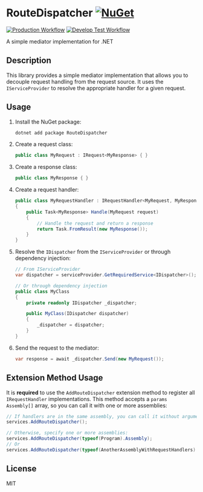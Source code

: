 # RouteDispatcher [![NuGet](https://img.shields.io/nuget/v/RouteDispatcher.svg)](https://www.nuget.org/packages/RouteDispatcher/)
[![Production Workflow](https://github.com/pablomederos/RouteDispatcher/actions/workflows/main.yaml/badge.svg)](https://github.com/pablomederos/RouteDispatcher/actions/workflows/main.yaml)
[![Develop Test Workflow](https://github.com/pablomederos/RouteDispatcher/actions/workflows/develop.yaml/badge.svg)](https://github.com/pablomederos/RouteDispatcher/actions/workflows/develop.yaml)

A simple mediator implementation for .NET

## Description

This library provides a simple mediator implementation that allows you to decouple request handling from the request source. It uses the `IServiceProvider` to resolve the appropriate handler for a given request.

## Usage

1.  Install the NuGet package:

    ```bash
    dotnet add package RouteDispatcher
    ```

2.  Create a request class:

    ```csharp
    public class MyRequest : IRequest<MyResponse> { }
    ```

3.  Create a response class:

    ```csharp
    public class MyResponse { }
    ```

4.  Create a request handler:

    ```csharp
    public class MyRequestHandler : IRequestHandler<MyRequest, MyResponse>
    {
        public Task<MyResponse> Handle(MyRequest request)
        {
            // Handle the request and return a response
            return Task.FromResult(new MyResponse());
        }
    }
    ```

5.  Resolve the `IDispatcher` from the `IServiceProvider` or through dependency injection:

    ```csharp
    // From IServiceProvider
    var dispatcher = serviceProvider.GetRequiredService<IDispatcher>();

    // Or through dependency injection
    public class MyClass
    {
        private readonly IDispatcher _dispatcher;

        public MyClass(IDispatcher dispatcher)
        {
            _dispatcher = dispatcher;
        }
    }
    ```

6.  Send the request to the mediator:

    ```csharp
    var response = await _dispatcher.Send(new MyRequest());
    ```

## Extension Method Usage

It is **required** to use the `AddRouteDispatcher` extension method to register all `IRequestHandler` implementations. This method accepts a `params Assembly[]` array, so you can call it with one or more assemblies:

```csharp
// If handlers are in the same assembly, you can call it without arguments:
services.AddRouteDispatcher();

// Otherwise, specify one or more assemblies:
services.AddRouteDispatcher(typeof(Program).Assembly);
// Or
services.AddRouteDispatcher(typeof(AnotherAssemblyWithRequestHandlers).Assembly, typeof(YetAnotherAssemblyWithRequestHandlers).Assembly);
```

## License

MIT